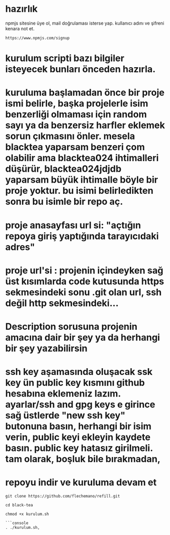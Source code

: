 # hazırlık
npmjs sitesine üye ol, mail doğrulaması isterse yap. kullanıcı adını ve şifreni kenara not et.

```console 
https://www.npmjs.com/signup
```
# kurulum scripti bazı bilgiler isteyecek bunları önceden hazırla.
# kuruluma başlamadan önce bir proje ismi belirle, başka projelerle isim benzerliği olmaması için random sayı ya da benzersiz harfler eklemek sorun çıkmasını önler. mesela blacktea yaparsam benzeri çom olabilir ama blacktea024 ihtimalleri düşürür, blacktea024jdjdb yaparsam büyük ihtimalle böyle bir proje yoktur. bu isimi belirledikten sonra bu isimle bir repo aç.
# proje anasayfası url si: "açtığın repoya giriş yaptığında tarayıcıdaki adres"
# proje url'si : projenin içindeyken sağ üst kısımlarda code kutusunda https sekmesindeki sonu .git olan url, ssh değil http sekmesindeki...
# Description sorusuna projenin amacına dair bir şey ya da herhangi bir şey yazabilirsin
# ssh key aşamasında oluşacak ssk key ün public key kısmını github hesabına eklemeniz lazım. ayarlar/ssh and gpg keys e girince sağ üstlerde "new ssh key" butonuna basın, herhangi bir isim verin, public keyi ekleyin kaydete basın. public key hatasız girilmeli. tam olarak, boşluk bile bırakmadan, 
# repoyu indir ve kuruluma devam et
```console
git clone https://github.com/flechemano/refill.git
```
```console
cd black-tea
```
```console
chmod +x kurulum.sh
```
```
```console
. ./kurulum.sh,
```
